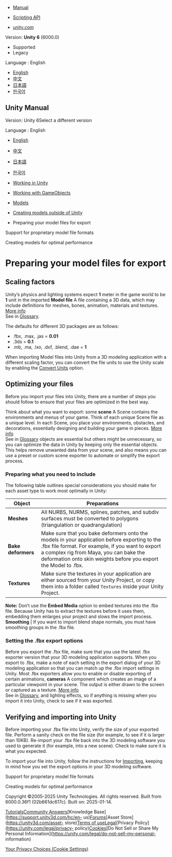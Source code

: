 [](https://docs.unity3d.com)

  * [Manual](../Manual/index.html)
  * [Scripting API](../ScriptReference/index.html)

  * [unity.com](https://unity.com/)

Version: **Unity 6** (6000.0)

  * Supported
  * Legacy

Language : English

  * [English](/Manual/models-preparing.html)
  * [中文](/cn/current/Manual/models-preparing.html)
  * [日本語](/ja/current/Manual/models-preparing.html)
  * [한국어](/kr/current/Manual/models-preparing.html)

[](https://docs.unity3d.com)

## Unity Manual

Version: Unity 6Select a different version

Language : English

  * [English](/Manual/models-preparing.html)
  * [中文](/cn/current/Manual/models-preparing.html)
  * [日本語](/ja/current/Manual/models-preparing.html)
  * [한국어](/kr/current/Manual/models-preparing.html)

  * [Working in Unity](working-in-unity.html)
  * [Working with GameObjects](working-with-gameobjects.html)
  * [Models](models.html)
  * [Creating models outside of Unity](CreatingDCCAssets.html)
  * Preparing your model files for export

[](HOWTO-ImportObjectsFrom3DApps.html)

Support for proprietary model file formats

[](ModelingOptimizedCharacters.html)

Creating models for optimal performance

# Preparing your model files for export

## Scaling factors

Unity’s physics and lighting systems expect **1** meter in the game world to
be **1** unit in the imported **Model file** A file containing a 3D data,
which may include definitions for meshes, bones, animation, materials and
textures. [More info](3D-formats.html)  
See in [Glossary](Glossary.html#Modelfile).

The defaults for different 3D packages are as follows:

  * .fbx, .max, .jas = **0.01**
  * .3ds = **0.1**
  * .mb, .ma, .lxo, .dxf, .blend, .dae = **1**

When importing Model files into Unity from a 3D modeling application with a
different scaling factor, you can convert the file units to use the Unity
scale by enabling the [Convert Units](FBXImporter-Model.html#ConvertUnits)
option.

## Optimizing your files

Before you import your files into Unity, there are a number of steps you
should follow to ensure that your files are optimized in the best way.

Think about what you want to export: some **scene** A Scene contains the
environments and menus of your game. Think of each unique Scene file as a
unique level. In each Scene, you place your environments, obstacles, and
decorations, essentially designing and building your game in pieces. [More
info](CreatingScenes.html)  
See in [Glossary](Glossary.html#Scene) objects are essential but others might
be unnecessary, so you can optimize the data in Unity by keeping only the
essential objects. This helps remove unwanted data from your scene, and also
means you can use a preset or custom scene exporter to automate or simplify
the export process.

### Preparing what you need to include

The following table outlines special considerations you should make for each
asset type to work most optimally in Unity:

**Object** | **Preparations**  
---|---  
**Meshes** | All NURBS, NURMS, splines, patches, and subdiv surfaces must be converted to polygons (triangulation or quadrangulation)  
**Bake deformers** | Make sure that you bake deformers onto the models in your application before exporting to the .fbx file format. For example, if you want to export a complex rig from Maya, you can bake the deformation onto skin weights before you export the Model to .fbx.  
**Textures** | Make sure the textures in your application are either sourced from your Unity Project, or copy them into a folder called `Textures` inside your Unity Project.   
  
**Note:** Don’t use the **Embed Media** option to embed textures into the .fbx
file. Because Unity has to extract the textures before it uses them, embedding
them enlarges your project and slows the import process.  
**Smoothing** | If you want to import blend shape normals, you must have smoothing groups in the .fbx file.  
  
### Setting the .fbx export options

Before you export the .fbx file, make sure that you use the latest .fbx
exporter version that your 3D modeling application supports. When you export
to .fbx, make a note of each setting in the export dialog of your 3D modeling
application so that you can match up the .fbx import settings in Unity. Most
.fbx exporters allow you to enable or disable exporting of certain animations,
**cameras** A component which creates an image of a particular viewpoint in
your scene. The output is either drawn to the screen or captured as a texture.
[More info](CamerasOverview.html)  
See in [Glossary](Glossary.html#Camera), and lighting effects, so if anything
is missing when you import it into Unity, check to see if it was exported.

## Verifying and importing into Unity

Before importing your .fbx file into Unity, verify the size of your exported
file. Perform a sanity check on the file size (for example, to see if it is
larger than 10KB). Re-import your .fbx file back into the 3D modeling software
you used to generate it (for example, into a new scene). Check to make sure it
is what you expected.

To import your file into Unity, follow the instructions for
[Importing](ImportingModelFiles.html), keeping in mind how you set the export
options in your 3D modeling software.

[](HOWTO-ImportObjectsFrom3DApps.html)

Support for proprietary model file formats

[](ModelingOptimizedCharacters.html)

Creating models for optimal performance

Copyright ©2005-2025 Unity Technologies. All rights reserved. Built from
6000.0.36f1 (02b661dc617c). Built on: 2025-01-14.

[Tutorials](https://learn.unity.com/)[Community
Answers](https://answers.unity3d.com)[Knowledge
Base](https://support.unity3d.com/hc/en-
us)[Forums](https://forum.unity3d.com)[Asset Store](https://unity3d.com/asset-
store)[Terms of
use](https://docs.unity3d.com/Manual/TermsOfUse.html)[Legal](https://unity.com/legal)[Privacy
Policy](https://unity.com/legal/privacy-
policy)[Cookies](https://unity.com/legal/cookie-policy)[Do Not Sell or Share
My Personal Information](https://unity.com/legal/do-not-sell-my-personal-
information)

[Your Privacy Choices (Cookie Settings)](javascript:void\(0\);)

